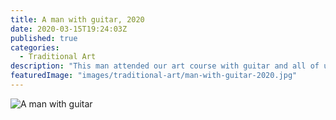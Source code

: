 ```yaml
---
title: A man with guitar, 2020
date: 2020-03-15T19:24:03Z
published: true
categories:
  - Traditional Art
description: "This man attended our art course with guitar and all of us wanted to draw him with it. It was quite a challenge getting the perspective right but, in the end, I believe I’ve managed to carry out a great result."
featuredImage: "images/traditional-art/man-with-guitar-2020.jpg"
---
```


![A man with guitar](images/traditional-art/man-with-guitar-2020.jpg)
